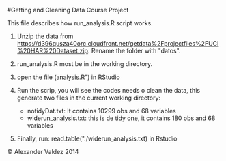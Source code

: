 #Getting and Cleaning Data Course Project

This file describes how run_analysis.R script works.

1. Unzip the data from https://d396qusza40orc.cloudfront.net/getdata%2Fprojectfiles%2FUCI%20HAR%20Dataset.zip. Rename the folder with "datos".

2. run_analysis.R most be in the working directory.
3. open the file (analysis.R") in RStudio
4. Run the scrip, you will see the codes needs o clean the data, this generate two files in the current working directory:
	* notidyDat.txt: It contains 10299 obs and 68 variables
	* widerun_analysis.txt: this is de tidy one, it contains 180 obs and 68 variables
5. Finally, run: read.table("./widerun_analysis.txt) in Rstudio



© Alexander Valdez 2014